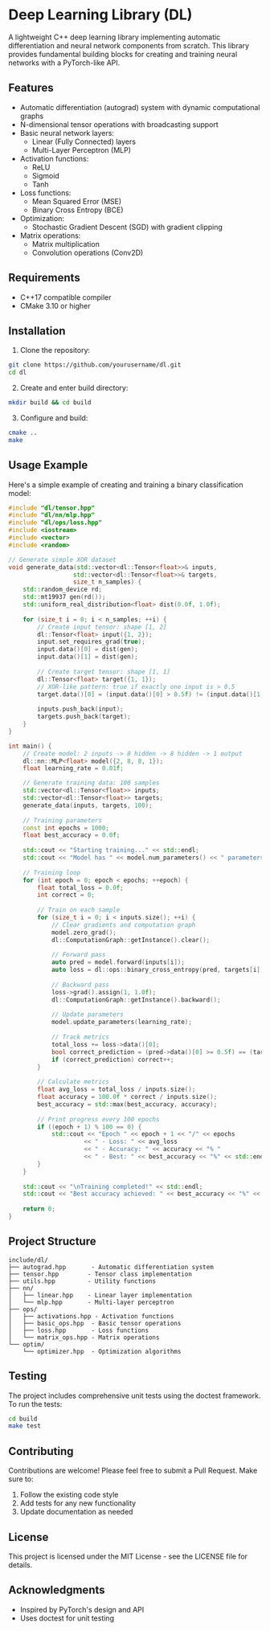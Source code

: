 # Deep Learning Library (DL)

A lightweight C++ deep learning library implementing automatic differentiation and neural network components from scratch. This library provides fundamental building blocks for creating and training neural networks with a PyTorch-like API.

## Features

- Automatic differentiation (autograd) system with dynamic computational graphs
- N-dimensional tensor operations with broadcasting support
- Basic neural network layers:
  - Linear (Fully Connected) layers
  - Multi-Layer Perceptron (MLP)
- Activation functions:
  - ReLU
  - Sigmoid
  - Tanh
- Loss functions:
  - Mean Squared Error (MSE)
  - Binary Cross Entropy (BCE)
- Optimization:
  - Stochastic Gradient Descent (SGD) with gradient clipping
- Matrix operations:
  - Matrix multiplication
  - Convolution operations (Conv2D)

## Requirements

- C++17 compatible compiler
- CMake 3.10 or higher

## Installation

1. Clone the repository:
```bash
git clone https://github.com/yourusername/dl.git
cd dl
```

2. Create and enter build directory:
```bash
mkdir build && cd build
```

3. Configure and build:
```bash
cmake ..
make
```

## Usage Example

Here's a simple example of creating and training a binary classification model:

```cpp
#include "dl/tensor.hpp"
#include "dl/nn/mlp.hpp"
#include "dl/ops/loss.hpp"
#include <iostream>
#include <vector>
#include <random>

// Generate simple XOR dataset
void generate_data(std::vector<dl::Tensor<float>>& inputs, 
                  std::vector<dl::Tensor<float>>& targets, 
                  size_t n_samples) {
    std::random_device rd;
    std::mt19937 gen(rd());
    std::uniform_real_distribution<float> dist(0.0f, 1.0f);
    
    for (size_t i = 0; i < n_samples; ++i) {
        // Create input tensor: shape [1, 2]
        dl::Tensor<float> input({1, 2});
        input.set_requires_grad(true);
        input.data()[0] = dist(gen);
        input.data()[1] = dist(gen);
        
        // Create target tensor: shape [1, 1]
        dl::Tensor<float> target({1, 1});
        // XOR-like pattern: true if exactly one input is > 0.5
        target.data()[0] = (input.data()[0] > 0.5f) != (input.data()[1] > 0.5f) ? 1.0f : 0.0f;
        
        inputs.push_back(input);
        targets.push_back(target);
    }
}

int main() {
    // Create model: 2 inputs -> 8 hidden -> 8 hidden -> 1 output
    dl::nn::MLP<float> model({2, 8, 8, 1});
    float learning_rate = 0.01f;

    // Generate training data: 100 samples
    std::vector<dl::Tensor<float>> inputs;
    std::vector<dl::Tensor<float>> targets;
    generate_data(inputs, targets, 100);
    
    // Training parameters
    const int epochs = 1000;
    float best_accuracy = 0.0f;
    
    std::cout << "Starting training..." << std::endl;
    std::cout << "Model has " << model.num_parameters() << " parameters" << std::endl;
    
    // Training loop
    for (int epoch = 0; epoch < epochs; ++epoch) {
        float total_loss = 0.0f;
        int correct = 0;
        
        // Train on each sample
        for (size_t i = 0; i < inputs.size(); ++i) {
            // Clear gradients and computation graph
            model.zero_grad();
            dl::ComputationGraph::getInstance().clear();
            
            // Forward pass
            auto pred = model.forward(inputs[i]);
            auto loss = dl::ops::binary_cross_entropy(pred, targets[i]);
            
            // Backward pass
            loss->grad().assign(1, 1.0f);
            dl::ComputationGraph::getInstance().backward();
            
            // Update parameters
            model.update_parameters(learning_rate);
            
            // Track metrics
            total_loss += loss->data()[0];
            bool correct_prediction = (pred->data()[0] >= 0.5f) == (targets[i].data()[0] >= 0.5f);
            if (correct_prediction) correct++;
        }
        
        // Calculate metrics
        float avg_loss = total_loss / inputs.size();
        float accuracy = 100.0f * correct / inputs.size();
        best_accuracy = std::max(best_accuracy, accuracy);
        
        // Print progress every 100 epochs
        if ((epoch + 1) % 100 == 0) {
            std::cout << "Epoch " << epoch + 1 << "/" << epochs
                     << " - Loss: " << avg_loss 
                     << " - Accuracy: " << accuracy << "% "
                     << " - Best: " << best_accuracy << "%" << std::endl;
        }
    }
    
    std::cout << "\nTraining completed!" << std::endl;
    std::cout << "Best accuracy achieved: " << best_accuracy << "%" << std::endl;
    
    return 0;
}
```

## Project Structure

```
include/dl/
├── autograd.hpp       - Automatic differentiation system
├── tensor.hpp        - Tensor class implementation
├── utils.hpp         - Utility functions
├── nn/
│   ├── linear.hpp    - Linear layer implementation
│   └── mlp.hpp       - Multi-layer perceptron
├── ops/
│   ├── activations.hpp - Activation functions
│   ├── basic_ops.hpp  - Basic tensor operations
│   ├── loss.hpp       - Loss functions
│   └── matrix_ops.hpp - Matrix operations
└── optim/
    └── optimizer.hpp  - Optimization algorithms
```

## Testing

The project includes comprehensive unit tests using the doctest framework. To run the tests:

```bash
cd build
make test
```

## Contributing

Contributions are welcome! Please feel free to submit a Pull Request. Make sure to:

1. Follow the existing code style
2. Add tests for any new functionality
3. Update documentation as needed

## License

This project is licensed under the MIT License - see the LICENSE file for details.

## Acknowledgments

- Inspired by PyTorch's design and API
- Uses doctest for unit testing